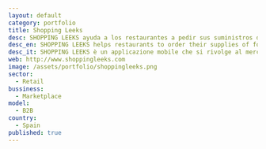 ```yaml
---
layout: default
category: portfolio
title: Shopping Leeks
desc: SHOPPING LEEKS ayuda a los restaurantes a pedir sus suministros de alimentos y bebidas a los distribuidores usando las aplicaciones móviles.
desc_en: SHOPPING LEEKS helps restaurants to order their supplies of food and beverages by using mobile applications.
desc_it: SHOPPING LEEKS è un applicazione mobile che si rivolge al mercato della ristorazione offrendo un servizio dedicato per la gestione delle ordinazioni
web: http://www.shoppingleeks.com
image: /assets/portfolio/shoppingleeks.png
sector: 
  - Retail
bussiness: 
  - Marketplace
model:
  - B2B
country: 
  - Spain
published: true
---
```


